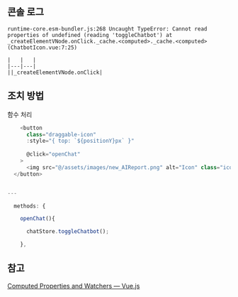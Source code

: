 
## 콘솔 로그
```
runtime-core.esm-bundler.js:268 Uncaught TypeError: Cannot read properties of undefined (reading 'toggleChatbot') at _createElementVNode.onClick._cache.<computed>._cache.<computed> (ChatbotIcon.vue:7:25)

|   |   |
|---|---|
||_createElementVNode.onClick|
```

## 조치 방법

함수 처리
```js
    <button
      class="draggable-icon"
      :style="{ top: `${positionY}px` }"
      
      @click="openChat"
    >
      <img src="@/assets/images/new_AIReport.png" alt="Icon" class="icon-image" />
  </button>


---

  methods: {

    openChat(){

      chatStore.toggleChatbot();

    },
```


## 참고
[Computed Properties and Watchers — Vue.js](https://v2.vuejs.org/v2/guide/computed.html)